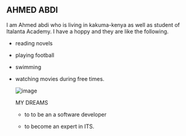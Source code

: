 ## AHMED ABDI
I am Ahmed abdi who is living in kakuma-kenya as well as student of Italanta Academy. I have a hoppy and they are like the following.
<!--ordered-->
* reading novels
* playing football
* swimming
* watching movies during free times.
   
   ![image](https://avatars.githubusercontent.com/u/93647103?s=400&u=4dd2e74fceac3cc4917e017bf4731c94aa6ba183&v=4)

   <!--italics-->



   MY DREAMS
   
   * to to be an a software developer
   
   * to become an expert in ITS.
